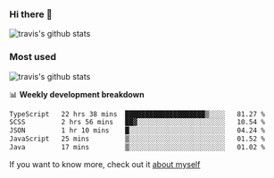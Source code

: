### Hi there 👋

<!--
**HondryTravis/HondryTravis** is a ✨ _special_ ✨ repository because its `README.md` (this file) appears on your GitHub profile.

Here are some ideas to get you started:

- 🔭 I’m currently working on ...
- 🌱 I’m currently learning ...
- 👯 I’m looking to collaborate on ...
- 🤔 I’m looking for help with ...
- 💬 Ask me about ...
- 📫 How to reach me: ...
- 😄 Pronouns: ...
- ⚡ Fun fact: ...
-->

![travis's github stats](https://github-readme-stats.vercel.app/api?username=HondryTravis&hide=stars)
### Most used
![travis's github stats](https://github-readme-stats.anuraghazra1.vercel.app/api/top-langs/?username=HondryTravis&layout=compact&hide_title=true)

📊 **Weekly development breakdown**

<!--START_SECTION:waka-->

```txt
TypeScript   22 hrs 38 mins  ████████████████████▒░░░░   81.27 %
SCSS         2 hrs 56 mins   ██▓░░░░░░░░░░░░░░░░░░░░░░   10.54 %
JSON         1 hr 10 mins    █░░░░░░░░░░░░░░░░░░░░░░░░   04.24 %
JavaScript   25 mins         ▒░░░░░░░░░░░░░░░░░░░░░░░░   01.52 %
Java         17 mins         ▒░░░░░░░░░░░░░░░░░░░░░░░░   01.02 %
```

<!--END_SECTION:waka-->

If you want to know more, check out it [about myself](https://hondrytravis.github.io/)
